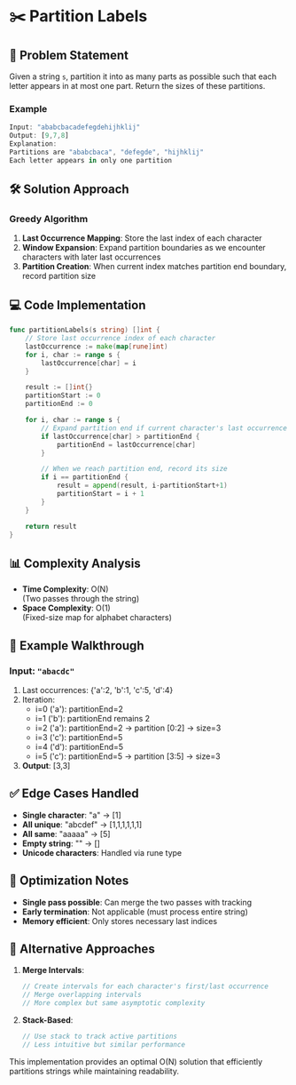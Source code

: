 # ✂️ Partition Labels

## 📝 Problem Statement
Given a string `s`, partition it into as many parts as possible such that each letter appears in at most one part. Return the sizes of these partitions.

### Example
```javascript
Input: "ababcbacadefegdehijhklij"
Output: [9,7,8]
Explanation:
Partitions are "ababcbaca", "defegde", "hijhklij"
Each letter appears in only one partition
```

## 🛠 Solution Approach

### Greedy Algorithm
1. **Last Occurrence Mapping**: Store the last index of each character
2. **Window Expansion**: Expand partition boundaries as we encounter characters with later last occurrences
3. **Partition Creation**: When current index matches partition end boundary, record partition size

## 💻 Code Implementation

```go
func partitionLabels(s string) []int {
    // Store last occurrence index of each character
    lastOccurrence := make(map[rune]int)
    for i, char := range s {
        lastOccurrence[char] = i
    }

    result := []int{}
    partitionStart := 0
    partitionEnd := 0

    for i, char := range s {
        // Expand partition end if current character's last occurrence is later
        if lastOccurrence[char] > partitionEnd {
            partitionEnd = lastOccurrence[char]
        }

        // When we reach partition end, record its size
        if i == partitionEnd {
            result = append(result, i-partitionStart+1)
            partitionStart = i + 1
        }
    }

    return result
}
```

## 📊 Complexity Analysis

- **Time Complexity**: O(N)  
  (Two passes through the string)
- **Space Complexity**: O(1)  
  (Fixed-size map for alphabet characters)

## 🏁 Example Walkthrough

### Input: `"abacdc"`
1. Last occurrences: {'a':2, 'b':1, 'c':5, 'd':4}
2. Iteration:
   - i=0 ('a'): partitionEnd=2
   - i=1 ('b'): partitionEnd remains 2
   - i=2 ('a'): partitionEnd=2 → partition [0:2] → size=3
   - i=3 ('c'): partitionEnd=5
   - i=4 ('d'): partitionEnd=5
   - i=5 ('c'): partitionEnd=5 → partition [3:5] → size=3
3. **Output**: [3,3]

## ✅ Edge Cases Handled

- **Single character**: "a" → [1]
- **All unique**: "abcdef" → [1,1,1,1,1,1]
- **All same**: "aaaaa" → [5]
- **Empty string**: "" → []
- **Unicode characters**: Handled via rune type

## 🎯 Optimization Notes

- **Single pass possible**: Can merge the two passes with tracking
- **Early termination**: Not applicable (must process entire string)
- **Memory efficient**: Only stores necessary last indices

## 🚀 Alternative Approaches

1. **Merge Intervals**:
   ```go
   // Create intervals for each character's first/last occurrence
   // Merge overlapping intervals
   // More complex but same asymptotic complexity
   ```
2. **Stack-Based**:
   ```go
   // Use stack to track active partitions
   // Less intuitive but similar performance
   ```

This implementation provides an optimal O(N) solution that efficiently partitions strings while maintaining readability.